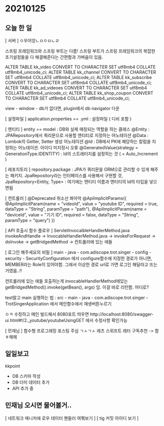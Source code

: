 # 20210125
## 오늘 한 일
[ 서버 ]
ㅇ우어앙ㄴㅁㅇㅁㄴㄹ

스프링 프레임워크와 스프링 부트는 다름!
스프링 부트가 스프링 프레임워크의 복잡한 초기설정들을 다 해결해준다는 간편함과 가벼움이 있음.

ALTER TABLE kk_video CONVERT TO CHARACTER SET utf8mb4 COLLATE utf8mb4_unicode_ci;
ALTER TABLE kk_channel CONVERT TO CHARACTER SET utf8mb4 COLLATE utf8mb4_unicode_ci;
ALTER TABLE kk_subscribe CONVERT TO CHARACTER SET utf8mb4 COLLATE utf8mb4_unicode_ci;
ALTER TABLE kk_ad_videoes CONVERT TO CHARACTER SET utf8mb4 COLLATE utf8mb4_unicode_ci;
ALTER TABLE kk_shop_coupon CONVERT TO CHARACTER SET utf8mb4 COLLATE utf8mb4_unicode_ci;

view - window - db가 없다면, plugin에서 db navigator 다운

[ 설정파일 ]
application.properties == .yml : 설정파일 ( 디비 포함 )

[ 엔티티 ]
entity == model : DB와 실제 매칭되는 역할을 하는 클래스
@Entity : JPARepository에서 쿼리문으로 사용할 앤티티로 지정하는 어노테이션
@Data : Lombok의 Getter, Setter 생성 어노테이션
@Id : DB에서 PK에 해당하는 칼럼을 지정하는 어노테이션. 아이디 미지정시 오류
@GeneratedValue(strategy = GenerationType.IDENTITY) : Id의 스트레터지를 설정하는 것 ( = Auto_Increment )

[ 레포지토리 ]
repository.package : JPA가 쿼리문을 ORM으로 관리할 수 있게 해주는 패키지.
JpaRepository라는 인터페이스를 사용해서 구현할 것,
JpaRepository<Entity, Type> : 여기에는 엔티티 이름과 엔티티의 Id의 타입을 넣으면됨

[ 컨트롤러 ]
@Deprecated 취소선 쫘아악
@ApiImplicitParams({
            @ApiImplicitParam(name = "videoId", value = "youtube ID", required = true, dataType = "String", paramType = "path"),
            @ApiImplicitParam(name = "deviceId", value = "기기 ID", required = false, dataType = "String", paramType = "query")
    })

[ API 호출시 함수 플로우 ]
ServletInvocalbleHandlerMethod.java
invokeAndHandle ->
InvocableHandlerMethod.java
-> invokeForRequest -> doInvoke -> getBridgedMethod -> 컨트롤러에 있는 애들

[ 로그인 해주세요의 비밀 ]
main - java - com.adiscope.trot.singer - config - security - SecurityConfiguration
에서 configure함수에 지정한 경로가 아니면, MEMBER라는 Role이 있어야함. 그래서 이상한 경로 url로 가면 로그인 해달라고 뜨는거였음..!!



컨트롤러에 있는 애들 호출하는게 invocableHandlerMethod에있는 getBridgedMethod().invoke(getBean(), args) 임.
이걸 바로 리턴함. 어디로? 



test말고 main 실행하는 법 : src - main - java - com.adiscope.trot.singer - TrotSingerApplication 에서 메인함수에서 재생버튼누르기

ㅇㅋ 수정하고 메인 빌드해서 8080포트 띄우면 
http://localhost:8080/swagger-ui.html#!/2._youtube/youtubeUsingGET 에서 수정사항 확인가능


[ 민재님 ]
함수형 프로그래밍 포스팅 주심 ㄱㅅㄱㅅ
레츠 스위프트 레터 구독추천 -> 함 ㅎ헤헤


## 일일보고
kkpoint
- DB 스키마 작성
- DB 더미 데이터 추가
- API 추가 중

## 민재님 오시면 물어볼거..
[ 네트워크 매니저에 로우 데이터 핸들러 여쭤보기 ]
[ tig 커밋 아이디 보기 ]
